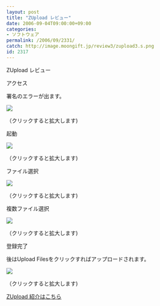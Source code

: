 ```yaml
---
layout: post
title: "ZUpload レビュー"
date: 2006-09-04T09:00:00+09:00
categories:
- ソフトウェア
permalink: /2006/09/2331/
catch: http://image.moongift.jp/review3/zupload3.s.png
id: 2317
---
```

ZUpload レビュー  
<!--more-->

アクセス

  

署名のエラーが出ます。

  

[![](http://image.moongift.jp/review3/zupload1.s.png)](http://image.moongift.jp/review3/zupload1.png)  
  
（クリックすると拡大します)

  

起動

  

[![](http://image.moongift.jp/review3/zupload2.s.png)](http://image.moongift.jp/review3/zupload2.png)  
  
（クリックすると拡大します)

  

ファイル選択

  

[![](http://image.moongift.jp/review3/zupload3.s.png)](http://image.moongift.jp/review3/zupload3.png)  
  
（クリックすると拡大します)

  

複数ファイル選択

  

[![](http://image.moongift.jp/review3/zupload4.s.png)](http://image.moongift.jp/review3/zupload4.png)  
  
（クリックすると拡大します)

  

登録完了

  

後はUpload Filesをクリックすればアップロードされます。

  

[![](http://image.moongift.jp/review3/zupload5.s.png)](http://image.moongift.jp/review3/zupload5.png)  
  
（クリックすると拡大します)

  

[ZUpload 紹介はこちら](http://oss.moongift.jp/intro/i-2328.html)

